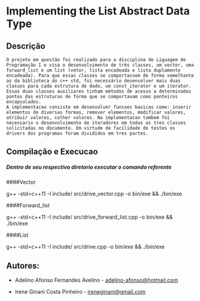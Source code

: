 # Implementing the List Abstract Data Type

## Descrição

    O projeto em questão foi realizado para a disciplina de Liguagem de Programação I e visa o desenvolvimento de três classes, um vector, uma forward_list e um list (vetor, lista encadeada e lista duplamente encadeada). Para que essas classes se comportassem de forma semelhante as da biblioteca do c++ std, foi necessário desenvolver mais duas classes para cada estrutura de dado, um const_iterator e um iterator. Essas duas classes auxiliares tinham métodos de acesso a determinados pontos das estruturas de forma que se comportavam como ponteiros encapsulados.
    A implementacao consiste em desenvolver funcoes basicas como: inserir elementos de diversas formas, remover elementos, modificar valores, atribuir valores, colher valores. Na implementacao tambem foi necessario o desenvolvimento de iteradores em todas as tres classes solicitadas no documento. Em virtude de facilidade de testes os drivers dos programas foram divididos em tres partes.


## Compilação e Execucao
##### Dentro de seu respectivo diretorio executar o comando referente 

####Vector

g++ -std=c++11 -I include/ src/drive_vector.cpp -o bin/exe && ./bin/exe

####Forward_list

g++ -std=c++11 -I include/ src/drive_forward_list.cpp -o bin/exe && ./bin/exe

####List

g++ -std=c++11 -I include/ src/drive.cpp -o bin/exe  && ./bin/exe


## Autores:
* Adelino Afonso Fernandes Avelino - adelino-afonso@hotmail.com

* Irene Ginani Costa Pinheiro - ireneginani@gmail.com


